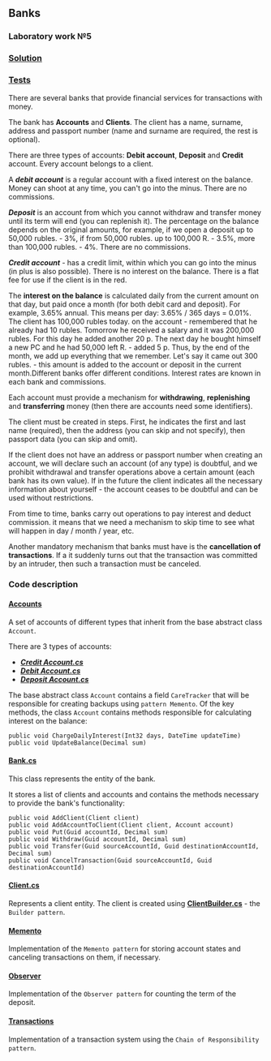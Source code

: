 ## Banks
### Laboratory work №5

### [Solution](https://github.com/annchous/OopLabs/tree/master/OopLabs/Banks)

### [Tests](https://github.com/annchous/OopLabs/tree/master/OopLabs/BanksTest)

There are several banks that provide financial services for transactions with
money.

The bank has **Accounts** and **Clients**. The client has a name, surname, address and passport number (name and surname are required, the rest is optional).

There are three types of accounts: **Debit account**, **Deposit** and **Credit** account. Every account belongs to a client.

A _**debit account**_ is a regular account with a fixed interest on the balance. Money can
shoot at any time, you can't go into the minus. There are no commissions.

_**Deposit**_ is an account from which you cannot withdraw and transfer money until
its term will end (you can replenish it). The percentage on the balance depends on the original
amounts, for example, if we open a deposit up to 50,000 rubles. - 3%, if from 50,000 rubles. up to 100,000 R. - 3.5%, more than 100,000 rubles. - 4%. There are no commissions.

_**Credit account**_ - has a credit limit, within which you can go into the minus (in
plus is also possible). There is no interest on the balance. There is a flat fee for
use if the client is in the red.

The **interest on the balance** is calculated daily from the current amount on that day, but
paid once a month (for both debit card and deposit). For example, 3.65%
annual. This means per day: 3.65% / 365 days = 0.01%. The client has 100,000 rubles today. on the account - remembered that he already had 10 rubles. Tomorrow he received a salary and it was 200,000 rubles. For this day he added another 20 p. The next day he bought himself a new PC and he had 50,000 left R. - added 5 p. Thus, by the end of the month, we add up everything that we remember.
Let's say it came out 300 rubles. - this amount is added to the account or deposit in the current month.Different banks offer different conditions. Interest rates are known in each bank
and commissions.

Each account must provide a mechanism for **withdrawing**, **replenishing** and **transferring** money (then there are accounts need some identifiers).

The client must be created in steps. First, he indicates the first and last name (required),
then the address (you can skip and not specify), then passport data (you can
skip and omit).

If the client does not have an address or passport number when creating an account, we will declare
such an account (of any type) is doubtful, and we prohibit withdrawal and transfer operations above
a certain amount (each bank has its own value). If in the future the client indicates all the necessary information about yourself - the account ceases to be doubtful and can be used without restrictions.

From time to time, banks carry out operations to pay interest and deduct commission. it
means that we need a mechanism to skip time to see what will happen in
day / month / year, etc.

Another mandatory mechanism that banks must have is the **cancellation of transactions**. If a
it suddenly turns out that the transaction was committed by an intruder, then such a transaction
must be canceled.


### Code description

#### [Accounts](https://github.com/annchous/OopLabs/tree/master/OopLabs/Banks/Model/Accounts)

A set of accounts of different types that inherit from the base abstract class `Account`.

There are 3 types of accounts:
* [_**Credit Account.cs**_](https://github.com/annchous/OopLabs/blob/master/OopLabs/Banks/Model/Accounts/CreditAccount.cs)
* [_**Debit Account.cs**_](https://github.com/annchous/OopLabs/blob/master/OopLabs/Banks/Model/Accounts/DebitAccount.cs)
* [_**Deposit Account.cs**_](https://github.com/annchous/OopLabs/blob/master/OopLabs/Banks/Model/Accounts/DepositAccount.cs)

The base abstract class `Account` contains a field `CareTracker` that will be responsible for creating backups using `pattern Memento`.
Of the key methods, the class `Account` contains methods responsible for calculating interest on the balance:
```
public void ChargeDailyInterest(Int32 days, DateTime updateTime)
public void UpdateBalance(Decimal sum)
```

#### [Bank.cs](https://github.com/annchous/OopLabs/blob/master/OopLabs/Banks/Model/Banks/Bank.cs)

This class represents the entity of the bank. 

It stores a list of clients and accounts and contains the methods necessary to provide the bank's functionality:
```
public void AddClient(Client client)
public void AddAccountToClient(Client client, Account account)
public void Put(Guid accountId, Decimal sum)
public void Withdraw(Guid accountId, Decimal sum)
public void Transfer(Guid sourceAccountId, Guid destinationAccountId, Decimal sum)
public void CancelTransaction(Guid sourceAccountId, Guid destinationAccountId)
```

#### [Client.cs](https://github.com/annchous/OopLabs/blob/master/OopLabs/Banks/Model/Clients/Client.cs)

Represents a client entity. The client is created using [**ClientBuilder.cs**](https://github.com/annchous/OopLabs/blob/master/OopLabs/Banks/Model/Clients/ClientBuilder.cs) - the `Builder pattern`.

#### [Memento](https://github.com/annchous/OopLabs/tree/master/OopLabs/Banks/Model/Memento)

Implementation of the `Memento pattern` for storing account states and canceling transactions on them, if necessary.

#### [Observer](https://github.com/annchous/OopLabs/tree/master/OopLabs/Banks/Model/Observer)

Implementation of the `Observer pattern` for counting the term of the deposit.

#### [Transactions](https://github.com/annchous/OopLabs/tree/master/OopLabs/Banks/Model/Transactions)

Implementation of a transaction system using the `Chain of Responsibility pattern`.
